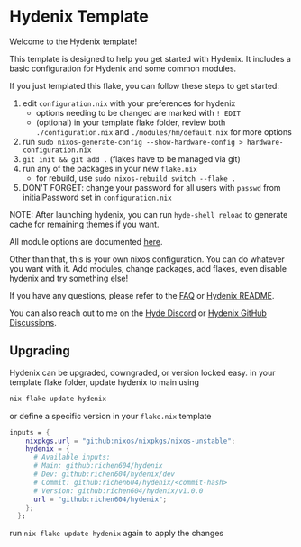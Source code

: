 # Hydenix Template

Welcome to the Hydenix template!

This template is designed to help you get started with Hydenix. It includes a basic configuration for Hydenix and some common modules.

If you just templated this flake, you can follow these steps to get started:

1. edit `configuration.nix` with your preferences for hydenix
   - options needing to be changed are marked with `! EDIT`
   - (optional) in your template flake folder, review both `./configuration.nix` and `./modules/hm/default.nix` for more options
2. run `sudo nixos-generate-config --show-hardware-config > hardware-configuration.nix`
3. `git init && git add .` (flakes have to be managed via git)
4. run any of the packages in your new `flake.nix`
    - for rebuild, use `sudo nixos-rebuild switch --flake .`
5. DON'T FORGET: change your password for all users with `passwd` from initialPassword set in `configuration.nix`

NOTE: After launching hydenix, you can run `hyde-shell reload` to generate cache for remaining themes if you want.

All module options are documented [here](https://github.com/richen604/hydenix/blob/main/docs/faq.md#What-are-the-module-options).

Other than that, this is your own nixos configuration. You can do whatever you want with it.
Add modules, change packages, add flakes, even disable hydenix and try something else!

If you have any questions, please refer to the [FAQ](https://github.com/richen604/hydenix/blob/main/docs/faq.md) or [Hydenix README](https://github.com/richen604/hydenix/blob/main/README.md).

You can also reach out to me on the [Hyde Discord](https://discord.gg/AYbJ9MJez7) or [Hydenix GitHub Discussions](https://github.com/richen604/hydenix/discussions).

## Upgrading

Hydenix can be upgraded, downgraded, or version locked easy.
in your template flake folder, update hydenix to main using

```bash
nix flake update hydenix
```

or define a specific version in your `flake.nix` template

```nix
inputs = {
    nixpkgs.url = "github:nixos/nixpkgs/nixos-unstable";
    hydenix = {
      # Available inputs:
      # Main: github:richen604/hydenix
      # Dev: github:richen604/hydenix/dev 
      # Commit: github:richen604/hydenix/<commit-hash>
      # Version: github:richen604/hydenix/v1.0.0
      url = "github:richen604/hydenix";
    };
  };
```

run `nix flake update hydenix` again to apply the changes